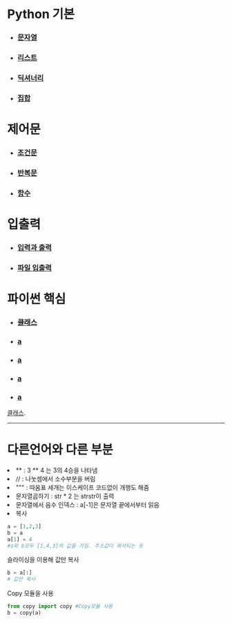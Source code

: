 # Python 기본

- ### [문자열](https://github.com/banziha104/PythonBasic/blob/master/Study/String.md)

- ### [리스트](https://github.com/banziha104/PythonBasic/blob/master/Study/List.md)

- ### [딕셔너리](https://github.com/banziha104/PythonBasic/blob/master/Study/Dictionary.md)

- ### [집합](https://github.com/banziha104/PythonBasic/blob/master/Study/Set.md)


# 제어문

- ### [조건문](https://github.com/banziha104/PythonBasic/blob/master/Study/If.md)

- ### [반복문](https://github.com/banziha104/PythonBasic/blob/master/Study/Loop.md)

- ### [함수](https://github.com/banziha104/PythonBasic/blob/master/Study/Function.md)

# 입출력

- ### [입력과 출력](https://github.com/banziha104/PythonBasic/blob/master/Study/IO.md)

- ### [파일 입출력](https://github.com/banziha104/PythonBasic/blob/master/Study/FileIO.md)

# 파이썬 핵심

- ### [클래스](https://github.com/banziha104/PythonBasic/blob/master/Study/Class.md)

- ### [a](https://github.com/banziha104/PythonBasic/blob/master/Study/List.md)

- ### [a](https://github.com/banziha104/PythonBasic/blob/master/Study/List.md)

- ### [a](https://github.com/banziha104/PythonBasic/blob/master/Study/List.md)

- ### [a](https://github.com/banziha104/PythonBasic/blob/master/Study/List.md)








[클래스](www.naver.com).








---
# 다른언어와 다른 부분
<li> ** : 3 ** 4 는 3의 4승을 나타냄
<li> // : 나눗셈에서 소수부분을 버림
<li> """ : 따옴표 세개는 이스케이프 코드없이 개행도 해줌
<li> 문자열곱하기 : str * 2 는 strstr이 출력
<li> 문자열에서 음수 인덱스 : a[-1]은 문자열 끝에서부터 읽음
<li> 복사

```python
a = [1,2,3]
b = a
a[1] = 4 
#a와 b모두 [1,4,3]의 값을 가짐. 주소값이 복사되는 듯
```

슬라이싱을 이용해 값만 복사

```python
b = a[:]
# 값만 복사
```

Copy 모듈을 사용

```python
from copy import copy #Copy모듈 사용
b = copy(a)
```